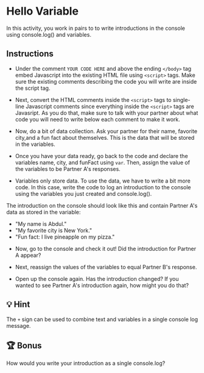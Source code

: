 # Hello Variable 

In this activity, you work in pairs to to write introductions in the console using console.log() and variables.

## Instructions

* Under the comment `YOUR CODE HERE` and above the ending `</body>` tag embed Javascript into the existing HTML file using  `<script>` tags. Make sure the existing comments describing the code you will write are inside the script tag. 

* Next, convert the HTML comments inside the `<script>` tags to single-line Javascript comments since everything inside the `<script>` tags are Javasript. As you do that, make sure to talk with your partner about what code you will need to write below each comment to make it work.  

* Now, do a bit of data collection. Ask your partner for their name, favorite city,and a fun fact about themselves. This is the data that will be stored in the variables.  

* Once you have your data ready, go back to the code and declare the variables name, city, and funFact using `var`. Then, assign the value of the variables to be Partner A's responses. 

* Variables only store data. To use the data, we have to write a bit more code. In this case, write the code to log an introduction to the console using the variables you just created and console.log().

The introduction on the console should look like this and contain Partner A's data as stored in the variable: 

- "My name is Abdul."
- "My favorite city is New York."
- "Fun fact: I live pineapple on my pizza." 

* Now, go to the console and check it out! Did the introduction for Partner A appear?    

* Next, reassign the values of the variables to equal Partner B's response.  

* Open up the console again. Has the introduction changed? If you wanted to see Partner A's introduction again, how might you do that?

## 💡 Hint

The `+` sign can be used to combine text and variables in a single console log message.

## 🏆 Bonus

How would you write your introduction as a single console.log? 

